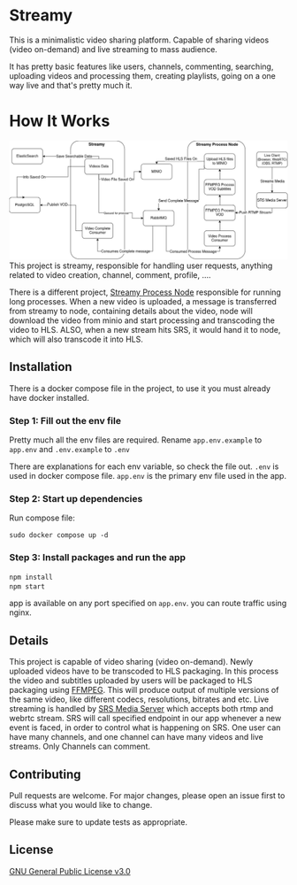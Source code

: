 # Streamy

This is a minimalistic video sharing platform. Capable of sharing videos (video on-demand) and live streaming to mass audience.

It has pretty basic features like users, channels, commenting, searching, uploading videos and processing them, creating playlists, going on a one way live and that's pretty much it.

# How It Works

![streamy architecture](Streamy.drawio.png)
This project is streamy, responsible for handling user requests, anything related to video creation, channel, comment, profile, ....

There is a different project, [Streamy Process Node](https://github.com/miadabdi/streamy_process_node) responsible for running long processes. When a new video is uploaded, a message is transferred from streamy to node, containing details about the video, node will download the video from minio and start processing and transcoding the video to HLS.
ALSO, when a new stream hits SRS, it would hand it to node, which will also transcode it into HLS.

## Installation

There is a docker compose file in the project, to use it you must already have docker installed.

### Step 1: Fill out the env file

Pretty much all the env files are required.
Rename `app.env.example` to `app.env` and `.env.example` to `.env`

There are explanations for each env variable, so check the file out.
`.env` is used in docker compose file.
`app.env` is the primary env file used in the app.

### Step 2: Start up dependencies

Run compose file:

```
sudo docker compose up -d
```

### Step 3: Install packages and run the app

```bash
npm install
npm start
```

app is available on any port specified on `app.env`. you can route traffic using nginx.

## Details

This project is capable of video sharing (video on-demand).
Newly uploaded videos have to be transcoded to HLS packaging.
In this process the video and subtitles uploaded by users will be packaged to HLS packaging using [FFMPEG](https://www.ffmpeg.org/). This will produce output of multiple versions of the same video, like different codecs, resolutions, bitrates and etc.
Live streaming is handled by [SRS Media Server](https://github.com/ossrs/srs) which accepts both rtmp and webrtc stream. SRS will call specified endpoint in our app whenever a new event is faced, in order to control what is happening on SRS.
One user can have many channels, and one channel can have many videos and live streams.
Only Channels can comment.

## Contributing

Pull requests are welcome. For major changes, please open an issue first to discuss what you would like to change.

Please make sure to update tests as appropriate.

## License

[GNU General Public License v3.0](https://www.gnu.org/licenses/gpl-3.0.html)
